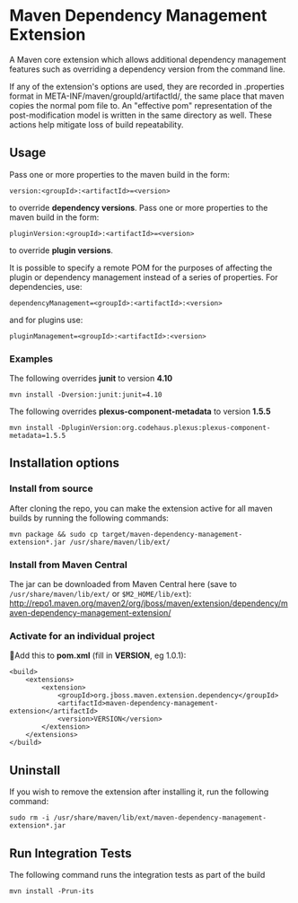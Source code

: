 # Maven Dependency Management Extension

A Maven core extension which allows additional dependency management features such as overriding a dependency version from the command line.

If any of the extension's options are used, they are recorded in .properties format in META-INF/maven/groupId/artifactId/, the same place that maven copies the normal pom file to. An "effective pom" representation of the post-modification model is written in the same directory as well. These actions help mitigate loss of build repeatability.

## Usage
Pass one or more properties to the maven build in the form:

    version:<groupId>:<artifactId>=<version>

to override **dependency versions**. Pass one or more properties to the maven build in the form:

    pluginVersion:<groupId>:<artifactId>=<version>

to override **plugin versions**.

It is possible to specify a remote POM for the purposes of affecting the plugin or dependency management instead of a series of properties. For dependencies, use:

    dependencyManagement=<groupId>:<artifactId>:<version>

and for plugins use:

    pluginManagement=<groupId>:<artifactId>:<version>

### Examples
The following overrides **junit**  to version **4.10**

    mvn install -Dversion:junit:junit=4.10

The following overrides **plexus-component-metadata**  to version **1.5.5**

    mvn install -DpluginVersion:org.codehaus.plexus:plexus-component-metadata=1.5.5

## Installation options
### Install from source
After cloning the repo, you can make the extension active for all maven builds by running the following commands:

    mvn package && sudo cp target/maven-dependency-management-extension*.jar /usr/share/maven/lib/ext/

### Install from Maven Central

The jar can be downloaded from Maven Central here (save to `/usr/share/maven/lib/ext/` or `$M2_HOME/lib/ext`): http://repo1.maven.org/maven2/org/jboss/maven/extension/dependency/maven-dependency-management-extension/

### Activate for an individual project
Add this to **pom.xml** (fill in **VERSION**, eg 1.0.1):

    <build>
        <extensions>
            <extension>
                <groupId>org.jboss.maven.extension.dependency</groupId>
                <artifactId>maven-dependency-management-extension</artifactId>
                <version>VERSION</version>
            </extension>
        </extensions>
    </build>

## Uninstall
If you wish to remove the extension after installing it, run the following command:

    sudo rm -i /usr/share/maven/lib/ext/maven-dependency-management-extension*.jar

## Run Integration Tests
The following command runs the integration tests as part of the build

    mvn install -Prun-its

